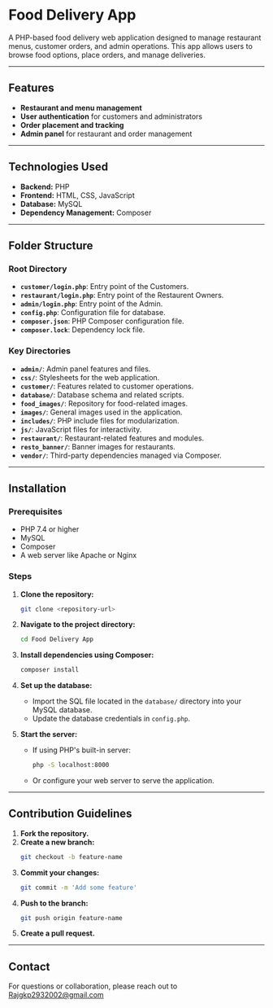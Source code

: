
# Food Delivery App

A PHP-based food delivery web application designed to manage restaurant menus, customer orders, and admin operations. This app allows users to browse food options, place orders, and manage deliveries.

---

## Features

- **Restaurant and menu management**
- **User authentication** for customers and administrators
- **Order placement and tracking**
- **Admin panel** for restaurant and order management

---

## Technologies Used

- **Backend:** PHP
- **Frontend:** HTML, CSS, JavaScript
- **Database:** MySQL
- **Dependency Management:** Composer

---

## Folder Structure

### Root Directory

- **`customer/login.php`**: Entry point of the Customers.
- **`restaurant/login.php`**: Entry point of the Restaurent Owners.
- **`admin/login.php`**: Entry point of the Admin.
- **`config.php`**: Configuration file for database.
- **`composer.json`**: PHP Composer configuration file.
- **`composer.lock`**: Dependency lock file.

### Key Directories

- **`admin/`**: Admin panel features and files.
- **`css/`**: Stylesheets for the web application.
- **`customer/`**: Features related to customer operations.
- **`database/`**: Database schema and related scripts.
- **`food_images/`**: Repository for food-related images.
- **`images/`**: General images used in the application.
- **`includes/`**: PHP include files for modularization.
- **`js/`**: JavaScript files for interactivity.
- **`restaurant/`**: Restaurant-related features and modules.
- **`resto_banner/`**: Banner images for restaurants.
- **`vendor/`**: Third-party dependencies managed via Composer.

---

## Installation

### Prerequisites

- PHP 7.4 or higher
- MySQL
- Composer
- A web server like Apache or Nginx

### Steps

1. **Clone the repository:**
   ```bash
   git clone <repository-url>
   ```

2. **Navigate to the project directory:**
   ```bash
   cd Food Delivery App
   ```

3. **Install dependencies using Composer:**
   ```bash
   composer install
   ```

4. **Set up the database:**

   - Import the SQL file located in the `database/` directory into your MySQL database.
   - Update the database credentials in `config.php`.

5. **Start the server:**

   - If using PHP's built-in server:
     ```bash
     php -S localhost:8000
     ```
   - Or configure your web server to serve the application.

---

## Contribution Guidelines

1. **Fork the repository.**
2. **Create a new branch:**
   ```bash
   git checkout -b feature-name
   ```
3. **Commit your changes:**
   ```bash
   git commit -m 'Add some feature'
   ```
4. **Push to the branch:**
   ```bash
   git push origin feature-name
   ```
5. **Create a pull request.**

---

## Contact

For questions or collaboration, please reach out to Rajgkp2932002@gmail.com
